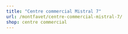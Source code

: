 ```yaml
---
title: "Centre commercial Mistral 7"
url: /montfavet/centre-commercial-mistral-7/
shop: centre commercial
---
```

